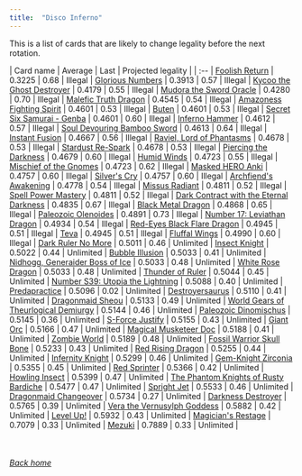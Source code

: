 ```yaml
---
title:  "Disco Inferno"
---
```


This is a list of cards that are likely to change legality before the next rotation.

| Card name | Average | Last | Projected legality |
| :-- |
[Foolish Return](https://db.ygoprodeck.com/card/?search=Foolish%20Return) | 0.3225 | 0.68 | Illegal |
[Glorious Numbers](https://db.ygoprodeck.com/card/?search=Glorious%20Numbers) | 0.3913 | 0.57 | Illegal |
[Kycoo the Ghost Destroyer](https://db.ygoprodeck.com/card/?search=Kycoo%20the%20Ghost%20Destroyer) | 0.4179 | 0.55 | Illegal |
[Mudora the Sword Oracle](https://db.ygoprodeck.com/card/?search=Mudora%20the%20Sword%20Oracle) | 0.4280 | 0.70 | Illegal |
[Malefic Truth Dragon](https://db.ygoprodeck.com/card/?search=Malefic%20Truth%20Dragon) | 0.4545 | 0.54 | Illegal |
[Amazoness Fighting Spirit](https://db.ygoprodeck.com/card/?search=Amazoness%20Fighting%20Spirit) | 0.4601 | 0.53 | Illegal |
[Buten](https://db.ygoprodeck.com/card/?search=Buten) | 0.4601 | 0.53 | Illegal |
[Secret Six Samurai - Genba](https://db.ygoprodeck.com/card/?search=Secret%20Six%20Samurai%20-%20Genba) | 0.4601 | 0.60 | Illegal |
[Inferno Hammer](https://db.ygoprodeck.com/card/?search=Inferno%20Hammer) | 0.4612 | 0.57 | Illegal |
[Soul Devouring Bamboo Sword](https://db.ygoprodeck.com/card/?search=Soul%20Devouring%20Bamboo%20Sword) | 0.4613 | 0.64 | Illegal |
[Instant Fusion](https://db.ygoprodeck.com/card/?search=Instant%20Fusion) | 0.4667 | 0.56 | Illegal |
[Raviel, Lord of Phantasms](https://db.ygoprodeck.com/card/?search=Raviel,%20Lord%20of%20Phantasms) | 0.4678 | 0.53 | Illegal |
[Stardust Re-Spark](https://db.ygoprodeck.com/card/?search=Stardust%20Re-Spark) | 0.4678 | 0.53 | Illegal |
[Piercing the Darkness](https://db.ygoprodeck.com/card/?search=Piercing%20the%20Darkness) | 0.4679 | 0.60 | Illegal |
[Humid Winds](https://db.ygoprodeck.com/card/?search=Humid%20Winds) | 0.4723 | 0.55 | Illegal |
[Mischief of the Gnomes](https://db.ygoprodeck.com/card/?search=Mischief%20of%20the%20Gnomes) | 0.4723 | 0.62 | Illegal |
[Masked HERO Anki](https://db.ygoprodeck.com/card/?search=Masked%20HERO%20Anki) | 0.4757 | 0.60 | Illegal |
[Silver's Cry](https://db.ygoprodeck.com/card/?search=Silver's%20Cry) | 0.4757 | 0.60 | Illegal |
[Archfiend's Awakening](https://db.ygoprodeck.com/card/?search=Archfiend's%20Awakening) | 0.4778 | 0.54 | Illegal |
[Missus Radiant](https://db.ygoprodeck.com/card/?search=Missus%20Radiant) | 0.4811 | 0.52 | Illegal |
[Spell Power Mastery](https://db.ygoprodeck.com/card/?search=Spell%20Power%20Mastery) | 0.4811 | 0.52 | Illegal |
[Dark Contract with the Eternal Darkness](https://db.ygoprodeck.com/card/?search=Dark%20Contract%20with%20the%20Eternal%20Darkness) | 0.4835 | 0.67 | Illegal |
[Black Metal Dragon](https://db.ygoprodeck.com/card/?search=Black%20Metal%20Dragon) | 0.4868 | 0.65 | Illegal |
[Paleozoic Olenoides](https://db.ygoprodeck.com/card/?search=Paleozoic%20Olenoides) | 0.4891 | 0.73 | Illegal |
[Number 17: Leviathan Dragon](https://db.ygoprodeck.com/card/?search=Number%2017:%20Leviathan%20Dragon) | 0.4934 | 0.54 | Illegal |
[Red-Eyes Black Flare Dragon](https://db.ygoprodeck.com/card/?search=Red-Eyes%20Black%20Flare%20Dragon) | 0.4945 | 0.51 | Illegal |
[Teva](https://db.ygoprodeck.com/card/?search=Teva) | 0.4945 | 0.51 | Illegal |
[Fluffal Wings](https://db.ygoprodeck.com/card/?search=Fluffal%20Wings) | 0.4990 | 0.60 | Illegal |
[Dark Ruler No More](https://db.ygoprodeck.com/card/?search=Dark%20Ruler%20No%20More) | 0.5011 | 0.46 | Unlimited |
[Insect Knight](https://db.ygoprodeck.com/card/?search=Insect%20Knight) | 0.5022 | 0.44 | Unlimited |
[Bubble Illusion](https://db.ygoprodeck.com/card/?search=Bubble%20Illusion) | 0.5033 | 0.41 | Unlimited |
[Nidhogg, Generaider Boss of Ice](https://db.ygoprodeck.com/card/?search=Nidhogg,%20Generaider%20Boss%20of%20Ice) | 0.5033 | 0.48 | Unlimited |
[White Rose Dragon](https://db.ygoprodeck.com/card/?search=White%20Rose%20Dragon) | 0.5033 | 0.48 | Unlimited |
[Thunder of Ruler](https://db.ygoprodeck.com/card/?search=Thunder%20of%20Ruler) | 0.5044 | 0.45 | Unlimited |
[Number S39: Utopia the Lightning](https://db.ygoprodeck.com/card/?search=Number%20S39:%20Utopia%20the%20Lightning) | 0.5088 | 0.40 | Unlimited |
[Predapractice](https://db.ygoprodeck.com/card/?search=Predapractice) | 0.5096 | 0.02 | Unlimited |
[Destroyersaurus](https://db.ygoprodeck.com/card/?search=Destroyersaurus) | 0.5110 | 0.41 | Unlimited |
[Dragonmaid Sheou](https://db.ygoprodeck.com/card/?search=Dragonmaid%20Sheou) | 0.5133 | 0.49 | Unlimited |
[World Gears of Theurlogical Demiurgy](https://db.ygoprodeck.com/card/?search=World%20Gears%20of%20Theurlogical%20Demiurgy) | 0.5144 | 0.46 | Unlimited |
[Paleozoic Dinomischus](https://db.ygoprodeck.com/card/?search=Paleozoic%20Dinomischus) | 0.5145 | 0.36 | Unlimited |
[S-Force Justify](https://db.ygoprodeck.com/card/?search=S-Force%20Justify) | 0.5155 | 0.43 | Unlimited |
[Giant Orc](https://db.ygoprodeck.com/card/?search=Giant%20Orc) | 0.5166 | 0.47 | Unlimited |
[Magical Musketeer Doc](https://db.ygoprodeck.com/card/?search=Magical%20Musketeer%20Doc) | 0.5188 | 0.41 | Unlimited |
[Zombie World](https://db.ygoprodeck.com/card/?search=Zombie%20World) | 0.5189 | 0.48 | Unlimited |
[Fossil Warrior Skull Bone](https://db.ygoprodeck.com/card/?search=Fossil%20Warrior%20Skull%20Bone) | 0.5233 | 0.43 | Unlimited |
[Red Rising Dragon](https://db.ygoprodeck.com/card/?search=Red%20Rising%20Dragon) | 0.5255 | 0.44 | Unlimited |
[Infernity Knight](https://db.ygoprodeck.com/card/?search=Infernity%20Knight) | 0.5299 | 0.46 | Unlimited |
[Gem-Knight Zirconia](https://db.ygoprodeck.com/card/?search=Gem-Knight%20Zirconia) | 0.5355 | 0.45 | Unlimited |
[Red Sprinter](https://db.ygoprodeck.com/card/?search=Red%20Sprinter) | 0.5366 | 0.42 | Unlimited |
[Howling Insect](https://db.ygoprodeck.com/card/?search=Howling%20Insect) | 0.5399 | 0.47 | Unlimited |
[The Phantom Knights of Rusty Bardiche](https://db.ygoprodeck.com/card/?search=The%20Phantom%20Knights%20of%20Rusty%20Bardiche) | 0.5477 | 0.47 | Unlimited |
[Spright Jet](https://db.ygoprodeck.com/card/?search=Spright%20Jet) | 0.5533 | 0.46 | Unlimited |
[Dragonmaid Changeover](https://db.ygoprodeck.com/card/?search=Dragonmaid%20Changeover) | 0.5734 | 0.27 | Unlimited |
[Darkness Destroyer](https://db.ygoprodeck.com/card/?search=Darkness%20Destroyer) | 0.5765 | 0.39 | Unlimited |
[Vera the Vernusylph Goddess](https://db.ygoprodeck.com/card/?search=Vera%20the%20Vernusylph%20Goddess) | 0.5882 | 0.42 | Unlimited |
[Level Up!](https://db.ygoprodeck.com/card/?search=Level%20Up!) | 0.5932 | 0.43 | Unlimited |
[Magician's Restage](https://db.ygoprodeck.com/card/?search=Magician's%20Restage) | 0.7079 | 0.33 | Unlimited |
[Mezuki](https://db.ygoprodeck.com/card/?search=Mezuki) | 0.7889 | 0.33 | Unlimited |

<br>

###### [Back home](index)